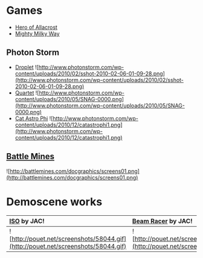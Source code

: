 # Games #
  * [Hero of Allacrost](http://www.allacrost.org/download)
  * [Mighty Milky Way](http://www.wayforward.com/mww)
## Photon Storm ##
  * [Droplet](http://www.photonstorm.com/games/droplet)
![http://www.photonstorm.com/wp-content/uploads/2010/02/sshot-2010-02-06-01-09-28.png](http://www.photonstorm.com/wp-content/uploads/2010/02/sshot-2010-02-06-01-09-28.png)
  * [Quartet](http://www.photonstorm.com/games/quartet)
![http://www.photonstorm.com/wp-content/uploads/2010/05/SNAG-0000.png](http://www.photonstorm.com/wp-content/uploads/2010/05/SNAG-0000.png)
  * [Cat Astro Phi](http://www.photonstorm.com/games/cat-astro-phi)
![http://www.photonstorm.com/wp-content/uploads/2010/12/catastrophi1.png](http://www.photonstorm.com/wp-content/uploads/2010/12/catastrophi1.png)
## [Battle Mines](http://battlemines.com/) ##
![http://battlemines.com/docgraphics/screens01.png](http://battlemines.com/docgraphics/screens01.png)
# Demoscene works #
| [ISO](http://pouet.net/prod.php?which=58044) by JAC!  | [Beam Racer](http://pouet.net/prod.php?which=56880) by JAC!  |
|:------------------------------------------------------|:-------------------------------------------------------------|
| ![http://pouet.net/screenshots/58044.gif](http://pouet.net/screenshots/58044.gif) | ![http://pouet.net/screenshots/56880.png](http://pouet.net/screenshots/56880.png) |